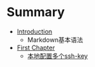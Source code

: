 # Summary

* [Introduction](README.md)
   * Markdown基本语法
* [First Chapter](chapter1.md)
   * [本地配置多个ssh-key](ben_di_pei_zhi_duo_ge_ssh_-_key.md)

